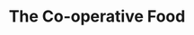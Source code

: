 ---
title: "The Co-operative Food"
url: /bristol/the-co-operative-food-weston-road/
shop: Lebensmittel
---